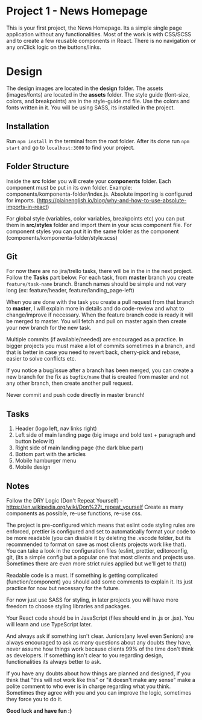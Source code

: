 # Project 1 - News Homepage

This is your first project, the News Homepage. Its a simple single page application without any functionalities.
Most of the work is with CSS/SCSS and to create a few reusable components in React.
There is no navigation or any onClick logic on the buttons/links.

# Design

The design images are located in the **design** folder.
The assets (images/fonts) are located in the **assets** folder.
The style guide (font-size, colors, and breakpoints) are in the style-guide.md file. Use the colors and fonts written in it.
You will be using SASS, its installed in the project.

## Installation

Run `npm install` in the terminal from the root folder. After its done run `npm start` and go to `localhost:3000` to find your project.

## Folder Structure

Inside the **src** folder you will create your **components** folder. Each component must be put in its own folder. Example: components/komponenta-folder/index.js.
Absolute importing is configured for imports. (https://plainenglish.io/blog/why-and-how-to-use-absolute-imports-in-react)

For global style (variables, color variables, breakpoints etc) you can put them in **src/styles** folder and import them in your scss component file. For component styles you can put it in the same folder as the component (components/komponenta-folder/style.scss)

## Git

For now there are no jira/trello tasks, there will be in the in the next project.
Follow the **Tasks** part below.
For each task, from **master** branch you create `feature/task-name` branch.
Branch names should be simple and not very long (ex: feature/header, feature/landing_page-left)

When you are done with the task you create a pull request from that branch to **master**, I will explain more in details and do code-review and what to change/improve if necessary.
When the feature branch code is ready it will be merged to master. You will fetch and pull on master again then create your new branch for the new task.

Multiple commits (if available/needed) are encouraged as a practice. In bigger projects you must make a lot of commits sometimes in a branch, and that is better in case you need to revert back, cherry-pick and rebase,
easier to solve conflicts etc.

If you notice a bug/issue after a branch has been merged, you can create a new branch for the fix as `bugfix/name` that is created from master and not any other branch, then create another pull request.

Never commit and push code directly in master branch!

## Tasks

1. Header (logo left, nav links right)
2. Left side of main landing page (big image and bold text + paragraph and button below it)
3. Right side of main landing page (the dark blue part)
4. Bottom part with the articles
5. Mobile hamburger menu
6. Mobile design

## Notes

Follow the DRY Logic (Don't Repeat Yourself) - https://en.wikipedia.org/wiki/Don%27t_repeat_yourself
Create as many components as possible, re-use functions, re-use css.

The project is pre-configured which means that eslint code styling rules are enforced, prettier is configured and set to automatically format your code to be more readable (you can disable it by deleting the .vscode folder, but its recommended to format on save as most clients projects work like that).
You can take a look in the configuration files (eslint, prettier, editorconfig, git, (its a simple config but a popular one that most clients and projects use. Sometimes there are even more strict rules applied but we'll get to that))

Readable code is a must. If something is getting complicated (function/component) you should add some comments to explain it. Its just practice for now but necessary for the future.

For now just use SASS for styling, in later projects you will have more freedom to choose styling libraries and packages.

Your React code should be in JavaScript (files should end in .js or .jsx). You will learn and use TypeScript later.

And always ask if something isn't clear. Juniors(any level even Seniors) are always encouraged to ask as many questions about any doubts they have, never assume how things work because clients 99% of the time don't think as developers. If something isn't clear to you regarding design, functionalities its always better to ask.

If you have any doubts about how things are planned and designed, if you think that "this will not work like this" or "it doesn't make any sense" make a polite comment to who ever is in charge regarding what you think. Sometimes they agree with you and you can improve the logic, sometimes they force you to do it.

**Good luck and have fun :)**

